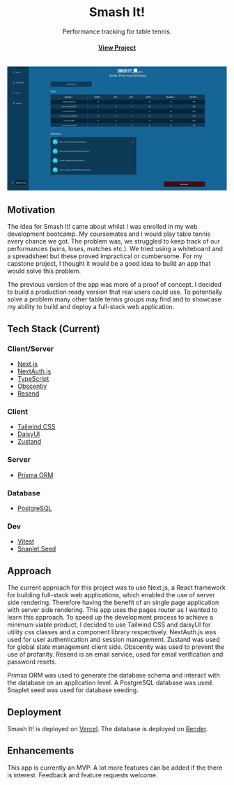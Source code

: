 <div align="center">

  <h1>Smash It!</h1>
  
  <p>
    Performance tracking for table tennis.
  </p>

<h4>
    <a href="https://smash-it-table-tennis.com">View Project</a>
</div>

<br />

<img src="./smash-it-remastered.png" alt="smash it remastered image" />

<!-- About the Project -->

## Motivation

The idea for Smash It! came about whilst I was enrolled in my web development bootcamp. My coursemates and I would play table tennis every chance we got. The problem was, we struggled to keep track of our performances (wins, loses, matches etc.). We tried using a whiteboard and a spreadsheet but these proved impractical or cumbersome. For my capstone project, I thought it would be a good idea to build an app that would solve this problem.

The previous version of the app was more of a proof of concept. I decided to build a production ready version that real users could use. To potentially solve a problem many other table tennis groups may find and to showcase my ability to build and deploy a full-stack web application.

<!-- TechStack -->

## Tech Stack (Current)

### Client/Server

- [Next.js](https://nextjs.org)
- [NextAuth.js](https://next-auth.js.org)
- [TypeScript](https://www.typescriptlang.org)
- [Obscentiy](https://github.com/jo3-l/obscenity#readme)
- [Resend](https://resend.com/home)

### Client

- [Tailwind CSS](https://tailwindcss.com)
- [DaisyUI](https://daisyui.com)
- [Zustand](https://zustand-demo.pmnd.rs)

### Server

- [Prisma ORM](https://www.prisma.io/orm)

### Database

- [PostgreSQL](https://www.postgresql.org)

### Dev

- [Vitest](https://vitest.dev)
- [Snaplet Seed](https://www.snaplet.dev)

## Approach

The current approach for this project was to use Next.js, a React framework for building full-stack web applications, which enabled the use of server side rendering. Therefore having the benefit of an single page application with server side rendering. This app uses the pages router as I wanted to learn this approach. To speed up the development process to achieve a minimum viable product, I decided to use Tailwind CSS and daisyUI for utility css classes and a component library respectively. NextAuth.js was used for user authentication and session management. Zustand was used for global state management client side. Obscenity was used to prevent the use of profanity. Resend is an email service, used for email verification and password resets.

Primsa ORM was used to generate the database schema and interact with the database on an application level. A PostgreSQL database was used. Snaplet seed was used for database seeding.

## Deployment

Smash It! is deployed on [Vercel](https://vercel.com). The database is deployed on [Render](https://render.com).

## Enhancements

This app is currently an MVP. A lot more features can be added if the there is interest. Feedback and feature requests welcome.

